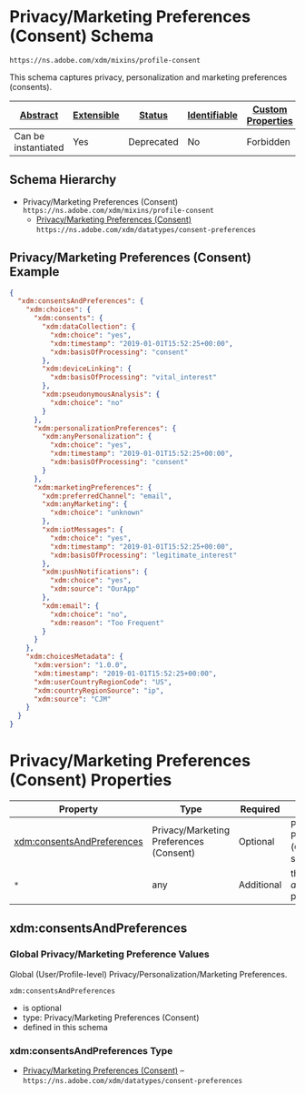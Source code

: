 
# Privacy/Marketing Preferences (Consent) Schema

```
https://ns.adobe.com/xdm/mixins/profile-consent
```

This schema captures privacy, personalization and marketing preferences (consents).

| [Abstract](../../../abstract.md) | [Extensible](../../../extensions.md) | [Status](../../../status.md) | [Identifiable](../../../id.md) | [Custom Properties](../../../extensions.md) | [Additional Properties](../../../extensions.md) | Defined In |
|----------------------------------|--------------------------------------|------------------------------|--------------------------------|---------------------------------------------|-------------------------------------------------|------------|
| Can be instantiated | Yes | Deprecated | No | Forbidden | Permitted | [mixins/deprecated/deprecated-profile-consent.schema.json](mixins/deprecated/deprecated-profile-consent.schema.json) |
## Schema Hierarchy

* Privacy/Marketing Preferences (Consent) `https://ns.adobe.com/xdm/mixins/profile-consent`
  * [Privacy/Marketing Preferences (Consent)](../../datatypes/deprecated-consentpreferences.schema.md) `https://ns.adobe.com/xdm/datatypes/consent-preferences`


## Privacy/Marketing Preferences (Consent) Example
```json
{
  "xdm:consentsAndPreferences": {
    "xdm:choices": {
      "xdm:consents": {
        "xdm:dataCollection": {
          "xdm:choice": "yes",
          "xdm:timestamp": "2019-01-01T15:52:25+00:00",
          "xdm:basisOfProcessing": "consent"
        },
        "xdm:deviceLinking": {
          "xdm:basisOfProcessing": "vital_interest"
        },
        "xdm:pseudonymousAnalysis": {
          "xdm:choice": "no"
        }
      },
      "xdm:personalizationPreferences": {
        "xdm:anyPersonalization": {
          "xdm:choice": "yes",
          "xdm:timestamp": "2019-01-01T15:52:25+00:00",
          "xdm:basisOfProcessing": "consent"
        }
      },
      "xdm:marketingPreferences": {
        "xdm:preferredChannel": "email",
        "xdm:anyMarketing": {
          "xdm:choice": "unknown"
        },
        "xdm:iotMessages": {
          "xdm:choice": "yes",
          "xdm:timestamp": "2019-01-01T15:52:25+00:00",
          "xdm:basisOfProcessing": "legitimate_interest"
        },
        "xdm:pushNotifications": {
          "xdm:choice": "yes",
          "xdm:source": "OurApp"
        },
        "xdm:email": {
          "xdm:choice": "no",
          "xdm:reason": "Too Frequent"
        }
      }
    },
    "xdm:choicesMetadata": {
      "xdm:version": "1.0.0",
      "xdm:timestamp": "2019-01-01T15:52:25+00:00",
      "xdm:userCountryRegionCode": "US",
      "xdm:countryRegionSource": "ip",
      "xdm:source": "CJM"
    }
  }
}
```

# Privacy/Marketing Preferences (Consent) Properties

| Property | Type | Required | Defined by |
|----------|------|----------|------------|
| [xdm:consentsAndPreferences](#xdmconsentsandpreferences) | Privacy/Marketing Preferences (Consent) | Optional | Privacy/Marketing Preferences (Consent) (this schema) |
| `*` | any | Additional | this schema *allows* additional properties |

## xdm:consentsAndPreferences
### Global Privacy/Marketing Preference Values

Global (User/Profile-level) Privacy/Personalization/Marketing Preferences.

`xdm:consentsAndPreferences`
* is optional
* type: Privacy/Marketing Preferences (Consent)
* defined in this schema

### xdm:consentsAndPreferences Type


* [Privacy/Marketing Preferences (Consent)](../../datatypes/deprecated-consentpreferences.schema.md) – `https://ns.adobe.com/xdm/datatypes/consent-preferences`




